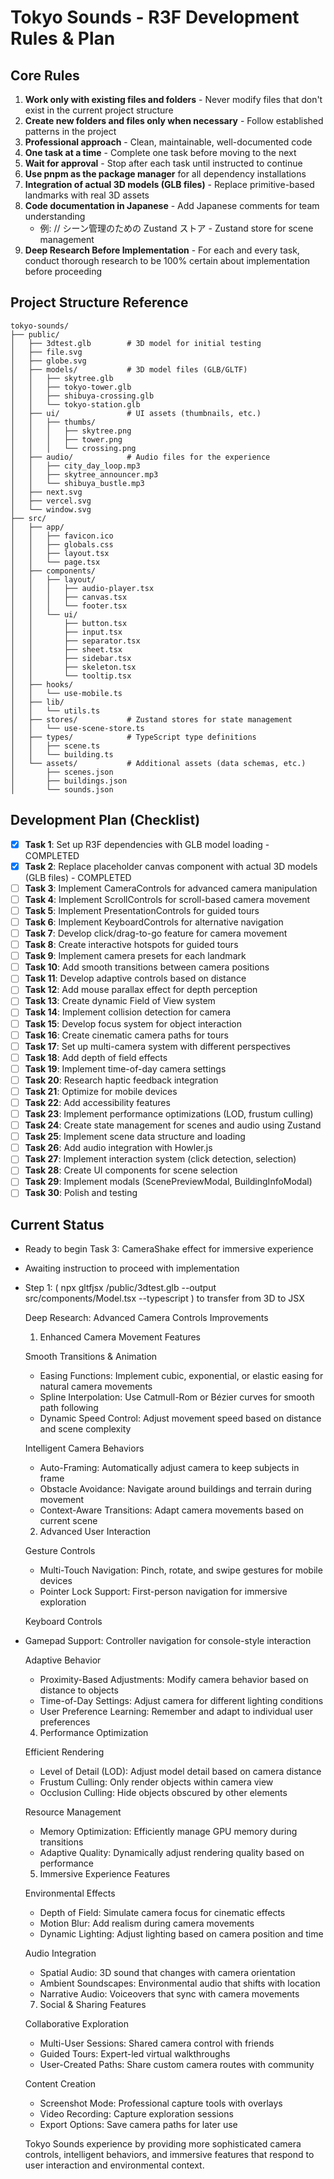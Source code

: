 # Tokyo Sounds - R3F Development Rules & Plan

## Core Rules

1. **Work only with existing files and folders** - Never modify files that don't exist in the current project structure
2. **Create new folders and files only when necessary** - Follow established patterns in the project
3. **Professional approach** - Clean, maintainable, well-documented code
4. **One task at a time** - Complete one task before moving to the next
5. **Wait for approval** - Stop after each task until instructed to continue
6. **Use pnpm as the package manager** for all dependency installations
7. **Integration of actual 3D models (GLB files)** - Replace primitive-based landmarks with real 3D assets
8. **Code documentation in Japanese** - Add Japanese comments for team understanding
   - 例: // シーン管理のための Zustand ストア - Zustand store for scene management
9. **Deep Research Before Implementation** - For each and every task, conduct thorough research to be 100% certain about implementation before proceeding

## Project Structure Reference

```
tokyo-sounds/
├── public/
│   ├── 3dtest.glb        # 3D model for initial testing
│   ├── file.svg
│   ├── globe.svg
│   ├── models/           # 3D model files (GLB/GLTF)
│   │   ├── skytree.glb
│   │   ├── tokyo-tower.glb
│   │   ├── shibuya-crossing.glb
│   │   └── tokyo-station.glb
│   ├── ui/               # UI assets (thumbnails, etc.)
│   │   ├── thumbs/
│   │   │   ├── skytree.png
│   │   │   ├── tower.png
│   │   │   └── crossing.png
│   ├── audio/            # Audio files for the experience
│   │   ├── city_day_loop.mp3
│   │   ├── skytree_announcer.mp3
│   │   └── shibuya_bustle.mp3
│   ├── next.svg
│   ├── vercel.svg
│   └── window.svg
├── src/
│   ├── app/
│   │   ├── favicon.ico
│   │   ├── globals.css
│   │   ├── layout.tsx
│   │   └── page.tsx
│   ├── components/
│   │   ├── layout/
│   │   │   ├── audio-player.tsx
│   │   │   ├── canvas.tsx
│   │   │   └── footer.tsx
│   │   └── ui/
│   │       ├── button.tsx
│   │       ├── input.tsx
│   │       ├── separator.tsx
│   │       ├── sheet.tsx
│   │       ├── sidebar.tsx
│   │       ├── skeleton.tsx
│   │       └── tooltip.tsx
│   ├── hooks/
│   │   └── use-mobile.ts
│   ├── lib/
│   │   └── utils.ts
│   ├── stores/           # Zustand stores for state management
│   │   └── use-scene-store.ts
│   ├── types/            # TypeScript type definitions
│   │   ├── scene.ts
│   │   └── building.ts
│   └── assets/           # Additional assets (data schemas, etc.)
│       ├── scenes.json
│       ├── buildings.json
│       └── sounds.json
```

## Development Plan (Checklist)

- [x] **Task 1**: Set up R3F dependencies with GLB model loading - COMPLETED
- [x] **Task 2**: Replace placeholder canvas component with actual 3D models (GLB files) - COMPLETED
- [ ] **Task 3**: Implement CameraControls for advanced camera manipulation
- [ ] **Task 4**: Implement ScrollControls for scroll-based camera movement
- [ ] **Task 5**: Implement PresentationControls for guided tours
- [ ] **Task 6**: Implement KeyboardControls for alternative navigation
- [ ] **Task 7**: Develop click/drag-to-go feature for camera movement
- [ ] **Task 8**: Create interactive hotspots for guided tours
- [ ] **Task 9**: Implement camera presets for each landmark
- [ ] **Task 10**: Add smooth transitions between camera positions
- [ ] **Task 11**: Develop adaptive controls based on distance
- [ ] **Task 12**: Add mouse parallax effect for depth perception
- [ ] **Task 13**: Create dynamic Field of View system
- [ ] **Task 14**: Implement collision detection for camera
- [ ] **Task 15**: Develop focus system for object interaction
- [ ] **Task 16**: Create cinematic camera paths for tours
- [ ] **Task 17**: Set up multi-camera system with different perspectives
- [ ] **Task 18**: Add depth of field effects
- [ ] **Task 19**: Implement time-of-day camera settings
- [ ] **Task 20**: Research haptic feedback integration
- [ ] **Task 21**: Optimize for mobile devices
- [ ] **Task 22**: Add accessibility features
- [ ] **Task 23**: Implement performance optimizations (LOD, frustum culling)
- [ ] **Task 24**: Create state management for scenes and audio using Zustand
- [ ] **Task 25**: Implement scene data structure and loading
- [ ] **Task 26**: Add audio integration with Howler.js
- [ ] **Task 27**: Implement interaction system (click detection, selection)
- [ ] **Task 28**: Create UI components for scene selection
- [ ] **Task 29**: Implement modals (ScenePreviewModal, BuildingInfoModal)
- [ ] **Task 30**: Polish and testing

## Current Status

- Ready to begin Task 3: CameraShake effect for immersive experience
- Awaiting instruction to proceed with implementation

- Step 1:
  ( npx gltfjsx /public/3dtest.glb --output src/components/Model.tsx --typescript ) to transfer from 3D to JSX

  Deep Research: Advanced Camera Controls Improvements

  1. Enhanced Camera Movement Features

  Smooth Transitions & Animation

  - Easing Functions: Implement cubic, exponential, or elastic
    easing for natural camera movements
  - Spline Interpolation: Use Catmull-Rom or Bézier curves for
    smooth path following
  - Dynamic Speed Control: Adjust movement speed based on
    distance and scene complexity

  Intelligent Camera Behaviors

  - Auto-Framing: Automatically adjust camera to keep subjects in
    frame
  - Obstacle Avoidance: Navigate around buildings and terrain
    during movement
  - Context-Aware Transitions: Adapt camera movements based on
    current scene

  2. Advanced User Interaction

  Gesture Controls

  - Multi-Touch Navigation: Pinch, rotate, and swipe gestures for
    mobile devices
  - Pointer Lock Support: First-person navigation for immersive
    exploration

  Keyboard Controls

- Gamepad Support: Controller navigation for console-style
  interaction

  Adaptive Behavior

  - Proximity-Based Adjustments: Modify camera behavior based on
    distance to objects
  - Time-of-Day Settings: Adjust camera for different lighting
    conditions
  - User Preference Learning: Remember and adapt to individual
    user preferences

  4. Performance Optimization

  Efficient Rendering

  - Level of Detail (LOD): Adjust model detail based on camera
    distance
  - Frustum Culling: Only render objects within camera view
  - Occlusion Culling: Hide objects obscured by other elements

  Resource Management

  - Memory Optimization: Efficiently manage GPU memory during
    transitions
  - Adaptive Quality: Dynamically adjust rendering quality based
    on performance

  5. Immersive Experience Features

  Environmental Effects

  - Depth of Field: Simulate camera focus for cinematic effects
  - Motion Blur: Add realism during camera movements
  - Dynamic Lighting: Adjust lighting based on camera position
    and time

  Audio Integration

  - Spatial Audio: 3D sound that changes with camera orientation
  - Ambient Soundscapes: Environmental audio that shifts with
    location
  - Narrative Audio: Voiceovers that sync with camera movements

  7. Social & Sharing Features

  Collaborative Exploration

  - Multi-User Sessions: Shared camera control with friends
  - Guided Tours: Expert-led virtual walkthroughs
  - User-Created Paths: Share custom camera routes with community

  Content Creation

  - Screenshot Mode: Professional capture tools with overlays
  - Video Recording: Capture exploration sessions
  - Export Options: Save camera paths for later use

  Tokyo Sounds experience by providing more sophisticated camera
  controls, intelligent behaviors, and immersive features that
  respond to user interaction and environmental context.
